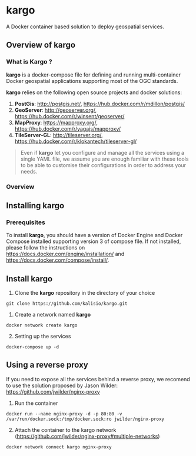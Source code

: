 # kargo

A Docker container based solution to deploy geospatial services.

## Overview of kargo

### What is Kargo ?

**kargo** is a docker-compose file for defining and running multi-container Docker geospatial applications supporting most of the OGC standards. 

**kargo** relies on the following open source projects and docker solutions:
1. **PostGis**: http://postgis.net/, https://hub.docker.com/r/mdillon/postgis/
2. **GeoServer**: http://geoserver.org/, https://hub.docker.com/r/winsent/geoserver/
3. **MapProxy**: https://mapproxy.org/, https://hub.docker.com/r/yagajs/mapproxy/
4. **TileServer-GL**: http://tileserver.org/, https://hub.docker.com/r/klokantech/tileserver-gl/

> Even if **kargo** let you configure and manage all the services using a single YAML file, we assume you are enough familiar with these tools to be able to customise their configurations in order to address your needs.

### Overview

## Installing kargo

### Prerequisites

To install **kargo**, you should have a version of Docker Engine and Docker Compose installed supporting version 3 of compose file. 
If not installed, please follow the instructions on https://docs.docker.com/engine/installation/ and https://docs.docker.com/compose/install/.

## Install kargo

1. Clone the **kargo** repository in the directory of your choice

`git clone https://github.com/kalisio/kargo.git`

1. Create a network named **kargo**

`docker network create kargo`

2. Setting up the services

`docker-compose up -d` 

## Using a reverse proxy

If you need to expose all the services behind a reverse proxy, we recomend to use the solution proposed by Jason Wilder:
https://github.com/jwilder/nginx-proxy

1. Run the container

`docker run --name nginx-proxy -d -p 80:80 -v /var/run/docker.sock:/tmp/docker.sock:ro jwilder/nginx-proxy`

2. Attach the container to the kargo network (https://github.com/jwilder/nginx-proxy#multiple-networks)

`docker network connect kargo nginx-proxy`


